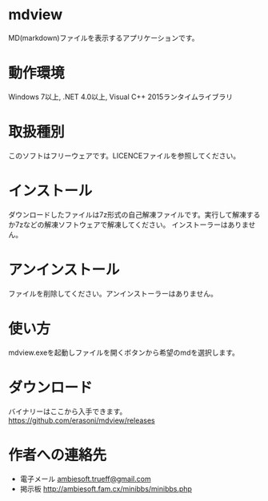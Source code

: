 # mdview
MD(markdown)ファイルを表示するアプリケーションです。

# 動作環境
Windows 7以上, .NET 4.0以上, Visual C++ 2015ランタイムライブラリ

# 取扱種別
このソフトはフリーウェアです。LICENCEファイルを参照してください。

# インストール
ダウンロードしたファイルは7z形式の自己解凍ファイルです。実行して解凍するか7zなどの解凍ソフトウェアで解凍してください。
インストーラーはありません。

# アンインストール
ファイルを削除してください。アンインストーラーはありません。

# 使い方
mdview.exeを起動しファイルを開くボタンから希望のmdを選択します。

# ダウンロード
バイナリーはここから入手できます。
https://github.com/erasoni/mdview/releases

# 作者への連絡先
* 電子メール ambiesoft.trueff@gmail.com
* 掲示板 http://ambiesoft.fam.cx/minibbs/minibbs.php
